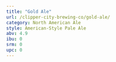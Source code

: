 ```yaml
---
title: "Gold Ale"
url: /clipper-city-brewing-co/gold-ale/
category: North American Ale
style: American-Style Pale Ale
abv: 4.9
ibu: 0
srm: 0
upc: 0
---
```



